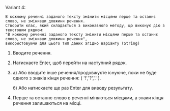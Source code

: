 Variant 4:

	В кожному реченні заданого тексту змінити місцями перше та останнє слово, не змінивши довжини речення.
 	Створити клас, який складається з виконавчого методу, що виконує дію з текстовим рядком:
  	"В кожному реченні заданого тексту змінити місцями перше та останнє слово, не змінивши довжини речення",
   	використовуючи для цього тип даних згідно варіанту (String)

1) Вводите речення.
2) Натискаєте Enter, щоб перейти на наступний рядок.
3) 
	а) Або вводите інше речення/продовжуєте існуюче, поки не буде одного з знаків кінця речення: ( '!','?','.' ).

	б) Або натискаєте ще раз Enter для виводу результату.
5) Перше та останнє слово в реченні міняються місцями, а знаки кінця речення залишаються на місці.
